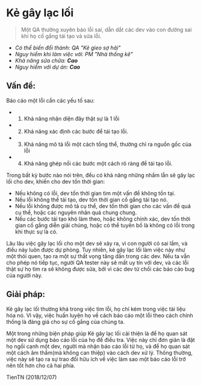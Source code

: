 # Kẻ gây lạc lối
> Một QA thường xuyên báo lỗi sai, dẫn dắt các dev vào con đường sai khi họ cố gắng tái tạo và sửa lỗi.

* _Có thể biến đổi thành: QA "Kẻ gieo sợ hãi"_
* _Nguy hiểm khi làm việc với: PM "Nhà thống kê"_
* _Khả năng sửa chữa: **Cao**_
* _Nguy hiểm với dự án: **Cao**_

## Vấn đề:
Báo cáo một lỗi cần các yếu tố sau:

* 1. Khả năng nhận diện đây thật sự là 1 lỗi
* 2. Khả năng xác định các bước để tái tạo lỗi.
* 3. Khả năng mô tả lỗi một cách tổng thể, thường chỉ ra nguồn gốc của lỗi
* 4. Khả năng ghép nối các bước một cách rõ ràng để tái tạo lỗi.

Trong bất kỳ bước nào nói trên, đều có khả năng những nhầm lẫn sẽ gây lạc lối cho dev, khiến cho dev tốn thời gian:

* Nếu không có lỗi, dev tốn thời gian tìm một vấn đề không tồn tại.
* Nếu lỗi không thể tái tạo, dev tốn thời gian cố gắng tái tạo nó.
* Nếu lỗi không được mô tả cụ thể, dev tốn thời gian cho các vấn đề quá cụ thể, hoặc các nguyên nhân quá chung chung.
* Nếu các bước tái tạo khó làm theo, hoặc không chính xác, dev tốn thời gian cố gắng diễn giải chúng, hoặc có thể tuyên bố là không có lỗi trong khi thực sự là có.

Lâu lâu việc gây lạc lối cho một dev sẽ xảy ra, vì con người có sai lầm, và điều này luôn được dự phòng. Tuy nhiên, kẻ  gây lạc lối làm việc này như một thói quen, tạo ra một sự thất vọng tăng dần trong các dev. Nếu ta vẫn cho phép nó tiếp tục, người QA tester này sẽ mất uy tín với dev, và các lỗi thật sự họ tìm ra sẽ không được sửa, bởi vì các dev từ chối các báo cáo bug của người này.

## Giải pháp:
Kẻ gây lạc lối thường khá trong việc tìm lỗi, họ chỉ kém trong việc tài liệu hóa nó. Vì vậy, việc huấn luyện họ về cách báo cáo một lỗi theo cách chính thống là đáng giá cho sự cố gắng của chúng ta.

Một trong những biện pháp giúp Kẻ gây lạc lối cải thiện là để họ quan sát một dev sử dụng báo cáo lỗi của họ để điều tra. Việc này chỉ đơn giản là đặt họ ngồi cạnh một dev, người mà nhận báo cáo lỗi từ họ, và để họ quan sát một cách âm thầm(mà không can thiệp) vào cách dev xử lý. Thông thường, việc này sẽ tạo ra sự trao đổi hữu ích về việc làm sao một báo cáo lỗi trở nên tốt hơn cho cả hai phía.

TienTN (2018/12/07)